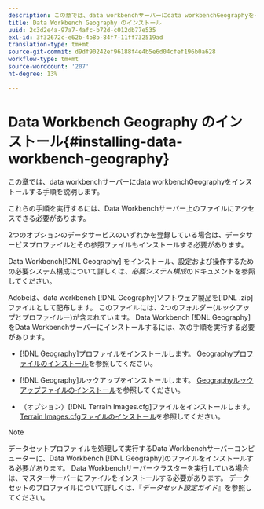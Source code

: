 ```yaml
---
description: この章では、data workbenchサーバーにdata workbenchGeographyをインストールする手順を説明します。
title: Data Workbench Geography のインストール
uuid: 2c3d2e4a-97a7-4afc-b72d-c012db77e535
exl-id: 3f32672c-e62b-4b8b-84f7-11ff732519ad
translation-type: tm+mt
source-git-commit: d9df90242ef96188f4e4b5e6d04cfef196b0a628
workflow-type: tm+mt
source-wordcount: '207'
ht-degree: 13%

---
```


# Data Workbench Geography のインストール{#installing-data-workbench-geography}

この章では、data workbenchサーバーにdata workbenchGeographyをインストールする手順を説明します。

これらの手順を実行するには、Data Workbenchサーバー上のファイルにアクセスできる必要があります。

2つのオプションのデータサービスのいずれかを登録している場合は、データサービスプロファイルとその参照ファイルもインストールする必要があります。

Data Workbench[!DNL Geography] をインストール、設定および操作するための必要システム構成について詳しくは、*必要システム構成*&#x200B;のドキュメントを参照してください。

Adobeは、data workbench [!DNL Geography]ソフトウェア製品を[!DNL .zip]ファイルとして配布します。 このファイルには、2つのフォルダー(ルックアップとプロファイルー)が含まれています。 Data Workbench [!DNL Geography]をData Workbenchサーバーにインストールするには、次の手順を実行する必要があります。

* [!DNL Geography]プロファイルをインストールします。 [Geographyプロファイルのインストール](../../../home/c-geo-oview/c-inst-geo/t-inst-geo-prof.md)を参照してください。

* [!DNL Geography]ルックアップをインストールします。 [Geographyルックアップファイルのインストール](../../../home/c-geo-oview/c-inst-geo/t-inst-lkp-files.md)を参照してください。

* （オプション）[!DNL Terrain Images.cfg]ファイルをインストールします。 [Terrain Images.cfgファイルのインストール](../../../home/c-geo-oview/c-inst-geo/t-inst-trn-imgs-file.md)を参照してください。

>[!NOTE]
>
>データセットプロファイルを処理して実行するData Workbenchサーバーコンピューターに、Data Workbench [!DNL Geography]のファイルをインストールする必要があります。 Data Workbenchサーバークラスターを実行している場合は、マスターサーバーにファイルをインストールする必要があります。 データセットのプロファイルについて詳しくは、『*データセット設定ガイド*』を参照してください。
